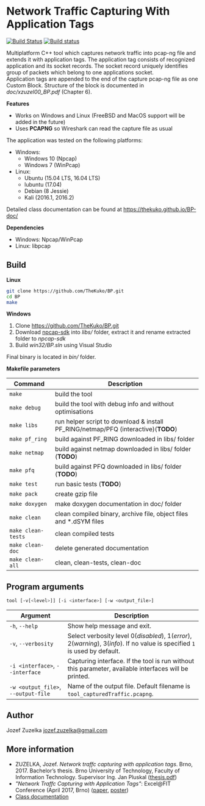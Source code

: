 Network Traffic Capturing With Application Tags
===
[![Build Status](https://travis-ci.org/TheKuko/BP.svg?branch=master)](https://travis-ci.org/TheKuko/BP)
[![Build status](https://ci.appveyor.com/api/projects/status/3mxuyc2dmaml6dr0?svg=true)](https://ci.appveyor.com/project/TheKuko/bp)


Multiplatform C++ tool which captures network traffic into pcap-ng file and extends it with application tags. 
The application tag consists of recognized application and its socket records. The socket record uniquely identifies group of packets which belong to one applications socket.  
Application tags are appended to the end of the capture pcap-ng file as one Custom Block. Structure of the block is documented in *doc/xzuzel00_BP.pdf* (Chapter 6).

**Features**
- Works on Windows and Linux (FreeBSD and MacOS support will be added in the future)
- Uses **PCAPNG** so Wireshark can read the capture file as usual

The application was tested on the following platforms:
- Windows:
    - Windows 10 (Npcap)
    - Windows 7 (WinPcap)
- Linux:
    - Ubuntu (15.04 LTS, 16.04 LTS)
    - lubuntu (17.04)
    - Debian (8 Jessie)
    - Kali (2016.1, 2016.2)

Detailed class documentation can be found at https://thekuko.github.io/BP-doc/

**Dependencies**
- Windows: Npcap/WinPcap
- Linux: libpcap

## Build
**Linux**    
```bash
git clone https://github.com/TheKuko/BP.git
cd BP
make
```

**Windows**
1. Clone https://github.com/TheKuko/BP.git
2. Download [npcap-sdk](https://nmap.org/npcap/) into _libs/_ folder, extract it and rename extracted folder to *npcap-sdk*
3. Build *win32/BP.sln* using Visual Studio

Final binary is located in _bin/_ folder.

**Makefile parameters**

|Command            |Description                                                                       |
|-------------------|----------------------------------------------------------------------------------|
|`make`             |build the tool                                                                    |
|`make debug`       |build the tool with debug info and without optimisations                          |
|`make libs`        |run helper script to download & install PF_RING/netmap/PFQ (interactive)(**TODO**)|
|`make pf_ring`     |build against PF_RING downloaded in libs/ folder                                  |
|`make netmap`      |build against netmap downloaded in libs/ folder (**TODO**)                        |
|`make pfq`         |build against PFQ downloaded in libs/ folder (**TODO**)                           |
|`make test`        |run basic tests (**TODO**)                                                        |
|`make pack`        |create gzip file                                                                  |
|`make doxygen`     |make doxygen documentation in doc/ folder                                         |
|`make clean`       |clean compiled binary, archive file, object files and \*.dSYM files               |
|`make clean-tests` |clean compiled tests                                                              |
|`make clean-doc`   |delete generated documentation                                                    |
|`make clean-all`   |clean, clean-tests, clean-doc                                                     |

## Program arguments
```bash
tool [-v[<level>]] [-i <interface>] [-w <output_file>]
```
|Argument                                |Description                                                                                                                    |
|----------------------------------------|-------------------------------------------------------------------------------------------------------------------------------|
|`-h`, `--help`                          |Show help message and exit.                                                                                                    |
|`-v`, `--verbosity`                     |Select verbosity level 0(_disabled_), 1(_error_), 2(_warning_), 3(_info_). If no value is specified `1` is used by default.    |
|`-i <interface>`, `--interface`         |Capturing interface. If the tool is run without this parameter, available interfaces will be printed.                          |
|`-w <output_file>`, `--output-file`     |Name of the output file. Default filename is `tool_capturedTraffic.pcapng`.                                                    |

## Author
Jozef Zuzelka <jozef.zuzelka@gmail.com>

## More information

* ZUZELKA, Jozef. *Network traffc capturing with application tags*. Brno, 2017. Bachelor’s thesis. Brno University of Technology, Faculty of Information Technology. Supervisor Ing. Jan Pluskal ([thesis.pdf](https://thekuko.github.io/BP/docs/thesis.pdf))
* _"Network Traffc Capturing with Application Tags"_: Excel@FIT Conference (April 2017, Brno) ([paper](https://thekuko.github.io/BP/docs/clanek.pdf), [poster](https://thekuko.github.io/BP/docs/poster.pdf))
* [Class documentation](https://thekuko.github.io/BP/docs/html/index.html)
